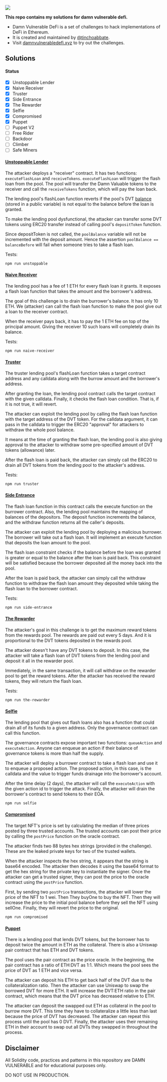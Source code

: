 ![](cover.png)

**This repo contains my solutions for damn vulnerable defi.**

- Damn Vulnerable DeFi is a set of challenges to hack implementations of DeFi in Ethereum. 
- It is created and maintained by [@tinchoabbate](https://twitter.com/tinchoabbate). 
- Visit [damnvulnerabledefi.xyz](https://damnvulnerabledefi.xyz) to try out the challenges.

## Solutions

#### Status 

- [X] Unstoppable Lender
- [X] Naive Receiver
- [X] Truster
- [X] Side Entrance
- [X] The Rewarder
- [X] Selfie
- [X] Compromised
- [X] Puppet
- [ ] Puppet V2
- [ ] Free Rider
- [ ] Backdoor
- [ ] Climber
- [ ] Safe Miners

#### [Unstoppable Lender](https://github.com/tinchoabbate/damn-vulnerable-defi/commit/e0fbe64d7130d270885bc74bb14cab2a6917993b)

The attacker deploys a "receiver" contract. It has two functions: `executeFlashLoan` and `receiveTokens`. `executeFlashLoan` will trigger the flash loan from the pool. The pool will transfer the Damn Valuable tokens to the receiver and call the `receiveTokens` function, which will pay the loan back.

The lending pool's flashLoan function reverts if the pool's DVT [balance](https://github.com/tinchoabbate/damn-vulnerable-defi/blob/v2.2.0/contracts/unstoppable/UnstoppableLender.sol#L19) (stored in a public variable) is not equal to the balance before the loan is granted. 

To make the lending pool dysfunctional, the attacker can transfer some DVT tokens using ERC20 transfer instead of calling pool's `depositToken` function. 

Since depositToken is not called, the `poolBalance` variable will not be incremented with the deposit amount. Hence the assertion `poolBalance == balanceBefore` will fail when someone tries to take a flash loan.

Tests:

```sh
npm run unstoppable
```

#### [Naive Receiver](https://github.com/tinchoabbate/damn-vulnerable-defi/commit/0ec96d4c2f52b40ee5d16d24ff87ea5997de0d0d) 
The lending pool has a fee of 1 ETH for every flash loan it grants. It exposes a flash loan function that takes the amount and the borrower's address. 

The goal of this challenge is to drain the burrower's balance. It has only 10 ETH. We
(attacker) can call the flash loan function to make the pool give out a loan to the receiver contract.

When the receiver pays back, it has to pay the 1 ETH fee on top of the principal amount. Giving the receiver 10 such loans will completely drain its balance.

Tests:
```sh
npm run naive-receiver
```

#### [Truster](https://github.com/tinchoabbate/damn-vulnerable-defi/commit/0ec96d4c2f52b40ee5d16d24ff87ea5997de0d0d)
The truster lending pool's flashLoan function takes a target contract address and any calldata along with the burrow amount and the borrower's address. 

After granting the loan, the lending pool contract calls the target contract with the given calldata. Finally, it checks the flash loan condition. That is, if it is not true, it will revert.

The attacker can exploit the lending pool by calling the flash loan function with the target address of the DVT token. For the calldata argument, it can pass in the calldata to trigger the ERC20 "approval" for attackers to withdraw the whole pool balance.

It means at the time of granting the flash loan, the lending pool is also giving approval to the attacker to withdraw some pre-specified amount of DVT tokens (allowance) later.

After the flash loan is paid back, the attacker can simply call the ERC20  to drain all DVT tokens from the lending pool to the attacker's address.

Tests:
```sh
npm run truster
```

#### [Side Entrance](https://github.com/tinchoabbate/damn-vulnerable-defi/commit/ce5e59498fff924bb38f1e84a5c64dc2021f0568)

The flash loan function in this contract calls the execute function on the burrower contract. Also, the lending pool maintains the mapping of balances of the depositors. The deposit function increments the balance, and the withdraw function returns all the caller's deposits.

The attacker can exploit the lending pool by deploying a malicious burrower. The borrower will take out a flash loan. It will implement an execute function that deposits the loan amount to the pool. 

The flash loan constraint checks if the balance before the loan was granted is greater or equal to the balance after the loan is paid back. This constraint will be satisfied because the borrower deposited all the money back into the pool. 

After the loan is paid back, the attacker can simply call the withdraw function to withdraw the flash loan amount they deposited while taking the flash loan to the borrower contract.

Tests:
```sh
npm run side-entrance
```

#### [The Rewarder](https://github.com/tinchoabbate/damn-vulnerable-defi/commit/fbf67e226460ea29d661a7406666741dc8d8b712)

The attacker's goal in this challenge is to get the maximum reward tokens from the rewards pool. The rewards are paid out every 5 days. And it is proportional to the DVT tokens deposited in the rewards pool. 

The attacker doesn't have any DVT tokens to deposit. In this case, the attacker will take a flash loan of DVT tokens from the lending pool and deposit it all in the rewarder pool. 

Immediately, in the same transaction, it will call withdraw on the rewarder pool to get the reward tokens. After the attacker has received the reward tokens, they will return the flash loan.

Tests:
```sh
npm run the-rewarder
```

#### [Selfie](https://github.com/tinchoabbate/damn-vulnerable-defi/commit/464ba376241c64b0d5fa183f6fef157f73ac8f08)

The lending pool that gives out flash loans also has a function that could drain all of its funds to a given address. Only the governance contract can call this function. 

The governance contracts expose important two functions: `queueAction` and `executeAction`.  Anyone can enqueue an action if their balance of governance tokens is more than half the supply. 

The attacker will deploy a burrower contract to take a flash loan and use it to enqueue a proposed action. The proposed action, in this case, is the calldata and the value to trigger funds drainage into the borrower's account.

After the time delay (2 days), the attacker will call the `executeAction` with the given action id to trigger the attack. Finally, the attacker will drain the borrower's contract to send tokens to their EOA.

```sh
npm run selfie
```

#### [Compromised](https://github.com/avichalp/damn-vulnerable-defi/blob/master/test/compromised/compromised.challenge.js)
The target NFT's price is set by calculating the median of three prices posted by three trusted accounts. The trusted accounts can post their price by calling the `postPrice` function on the oracle contract.

The attacker finds two 88 bytes hex strings (provided in the challenge). These are the leaked private keys for two of the trusted wallets.

When the attacker inspects the hex string, it appears that the string is base64 encoded. The attacker then decodes it using the base64 format to get the hex string for the private key to instantiate the signer. Once the attacker can get a trusted signer, they can post the price to the oracle contract using the  `postPrice` function.

First, by sending two `postPrice` transactions, the attacker will lower the price of the NFT to 1 wei. Then They buyOne to buy the NFT. Then they will increase the price to the initial pool balance before they sell the NFT using sellOne. Finally, they will revert the price to the original.

```sh
npm run compromised
```

#### [Puppet](https://github.com/tinchoabbate/damn-vulnerable-defi/commit/be7cfbd88aea73e797147c142bf50097026bdb00)

There is a lending pool that lends DVT tokens, but the borrower has to deposit twice the amount in ETH as the collateral. There is also a Uniswap pair contract that has ETH and DVT tokens. 

The pool uses the pair contract as the price oracle. In the beginning, the pair contract has a ratio of ETH:DVT as 1:1. Which means the pool sees the price of DVT as 1 ETH and vice versa.

The attacker can deposit his ETH to get back half of the DVT due to the collateralization ratio. Then the attacker can use Uniswap to swap the borrowed DVT for more ETH. It will increase the DVT:ETH ratio in the pair contract, which means that the DVT price has decreased relative to ETH.

The attacker can deposit the swapped out ETH as collateral in the pool to burrow more DVT. This time they have to collateralize a little less than last because the price of DVT has decreased. The attacker can repeat this process until the pool has 0 DVT. Finally, the attacker uses their remaining ETH in their account to swap out all DVTs they swapped in throughout the process. 

## Disclaimer

All Solidity code, practices and patterns in this repository are DAMN VULNERABLE and for educational purposes only.

DO NOT USE IN PRODUCTION.

